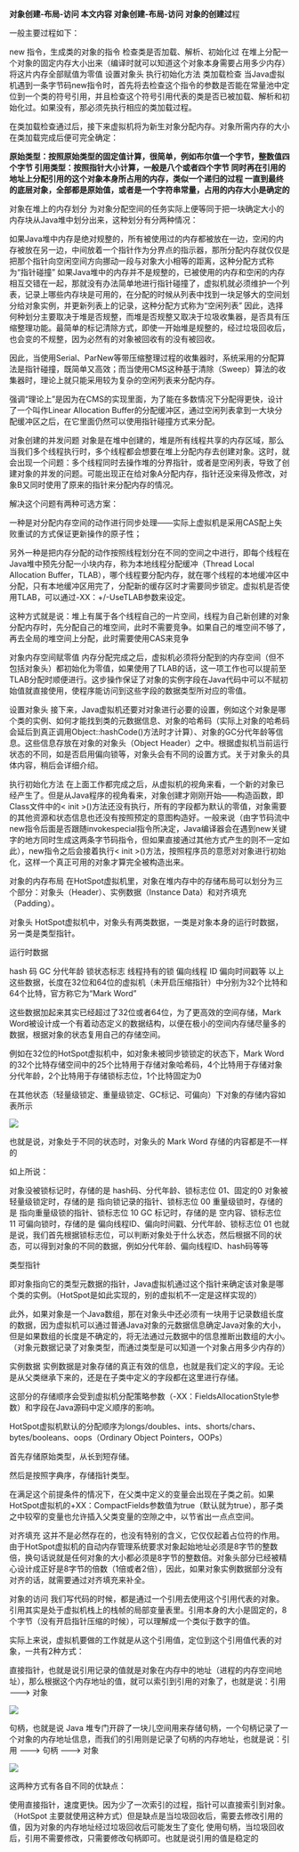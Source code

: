 **对象创建-布局-访问
本文内容
对象创建-布局-访问
对象的创建过**程

一般主要过程如下：

new 指令，生成类的对象的指令
检查类是否加载、解析、初始化过
在堆上分配一个对象的固定内存大小出来（编译时就可以知道这个对象本身需要占用多少内存）
将这片内存全部赋值为零值
设置对象头
执行初始化方法
类加载检查
当Java虚拟机遇到一条字节码new指令时，首先将去检查这个指令的参数是否能在常量池中定位到一个类的符号引用，并且检查这个符号引用代表的类是否已被加载、解析和初始化过。如果没有，那必须先执行相应的类加载过程。

在类加载检查通过后，接下来虚拟机将为新生对象分配内存。对象所需内存的大小在类加载完成后便可完全确定：

**原始类型：按照原始类型的固定值计算，很简单，例如布尔值一个字节，整数值四个字节
引用类型：按照指针大小计算，一般是八个或者四个字节
同时再在引用的地址上分配引用的这个对象本身所占用的内存，类似一个递归的过程
一直到最终的底层对象，全部都是原始值，或者是一个字符串常量，占用的内存大小是确定的**

对象在堆上的内存划分
为对象分配空间的任务实际上便等同于把一块确定大小的内存块从Java堆中划分出来，这种划分有分两种情况：

如果Java堆中内存是绝对规整的，所有被使用过的内存都被放在一边，空闲的内存被放在另一边，中间放着一个指针作为分界点的指示器，那所分配内存就仅仅是把那个指针向空闲空间方向挪动一段与对象大小相等的距离，这种分配方式称为“指针碰撞”
如果Java堆中的内存并不是规整的，已被使用的内存和空闲的内存相互交错在一起，那就没有办法简单地进行指针碰撞了，虚拟机就必须维护一个列表，记录上哪些内存块是可用的，在分配的时候从列表中找到一块足够大的空间划分给对象实例，并更新列表上的记录，这种分配方式称为“空闲列表”
因此，选择何种划分主要取决于堆是否规整，而堆是否规整又取决于垃圾收集器，是否具有压缩整理功能。最简单的标记清除方式，即使一开始堆是规整的，经过垃圾回收后，也会变的不规整，因为必然有的对象被回收有的没有被回收。

因此，当使用Serial、ParNew等带压缩整理过程的收集器时，系统采用的分配算法是指针碰撞，既简单又高效；而当使用CMS这种基于清除（Sweep）算法的收集器时，理论上就只能采用较为复杂的空闲列表来分配内存。

强调“理论上”是因为在CMS的实现里面，为了能在多数情况下分配得更快，设计了一个叫作Linear Allocation Buffer的分配缓冲区，通过空闲列表拿到一大块分配缓冲区之后，在它里面仍然可以使用指针碰撞方式来分配。

对象创建的并发问题
对象是在堆中创建的，堆是所有线程共享的内存区域，那么当我们多个线程执行时，多个线程都会想要在堆上分配内存去创建对象。这时，就会出现一个问题：多个线程同时去操作堆的分界指针，或者是空闲列表，导致了创建对象的并发的问题。可能出现正在给对象A分配内存，指针还没来得及修改，对象B又同时使用了原来的指针来分配内存的情况。

解决这个问题有两种可选方案：

一种是对分配内存空间的动作进行同步处理——实际上虚拟机是采用CAS配上失败重试的方式保证更新操作的原子性；

另外一种是把内存分配的动作按照线程划分在不同的空间之中进行，即每个线程在Java堆中预先分配一小块内存，称为本地线程分配缓冲（Thread Local Allocation Buffer，TLAB），哪个线程要分配内存，就在哪个线程的本地缓冲区中分配，只有本地缓冲区用完了，分配新的缓存区时才需要同步锁定。虚拟机是否使用TLAB，可以通过-XX：+/-UseTLAB参数来设定。

这种方式就是说：堆上有属于各个线程自己的一片空间，线程为自己新创建的对象分配内存时，先分配自己的堆空间，此时不需要竞争。如果自己的堆空间不够了，再去全局的堆空间上分配，此时需要使用CAS来竞争

对象内存空间赋零值
内存分配完成之后，虚拟机必须将分配到的内存空间（但不包括对象头）都初始化为零值，如果使用了TLAB的话，这一项工作也可以提前至TLAB分配时顺便进行。这步操作保证了对象的实例字段在Java代码中可以不赋初始值就直接使用，使程序能访问到这些字段的数据类型所对应的零值。

设置对象头
接下来，Java虚拟机还要对对象进行必要的设置，例如这个对象是哪个类的实例、如何才能找到类的元数据信息、对象的哈希码（实际上对象的哈希码会延后到真正调用Object::hashCode()方法时才计算）、对象的GC分代年龄等信息。这些信息存放在对象的对象头（Object Header）之中。根据虚拟机当前运行状态的不同，如是否启用偏向锁等，对象头会有不同的设置方式。关于对象头的具体内容，稍后会详细介绍。

执行初始化方法
在上面工作都完成之后，从虚拟机的视角来看，一个新的对象已经产生了。但是从Java程序的视角看来，对象创建才刚刚开始——构造函数，即Class文件中的< init >()方法还没有执行，所有的字段都为默认的零值，对象需要的其他资源和状态信息也还没有按照预定的意图构造好。一般来说（由字节码流中new指令后面是否跟随invokespecial指令所决定，Java编译器会在遇到new关键字的地方同时生成这两条字节码指令，但如果直接通过其他方式产生的则不一定如此），new指令之后会接着执行< init >()方法，按照程序员的意愿对对象进行初始化，这样一个真正可用的对象才算完全被构造出来。

对象的内存布局
在HotSpot虚拟机里，对象在堆内存中的存储布局可以划分为三个部分：对象头（Header）、实例数据（Instance Data）和对齐填充（Padding）。

对象头
HotSpot虚拟机中，对象头有两类数据，一类是对象本身的运行时数据，另一类是类型指针。

运行时数据

hash 码
GC 分代年龄
锁状态标志
线程持有的锁
偏向线程 ID
偏向时间戳等
以上这些数据，长度在32位和64位的虚拟机（未开启压缩指针）中分别为32个比特和64个比特，官方称它为“Mark Word”

这些数据加起来其实已经超过了32位或者64位，为了更高效的空间存储，Mark Word被设计成一个有着动态定义的数据结构，以便在极小的空间内存储尽量多的数据，根据对象的状态复用自己的存储空间。

例如在32位的HotSpot虚拟机中，如对象未被同步锁锁定的状态下，Mark Word的32个比特存储空间中的25个比特用于存储对象哈希码，4个比特用于存储对象分代年龄，2个比特用于存储锁标志位，1个比特固定为0

在其他状态（轻量级锁定、重量级锁定、GC标记、可偏向）下对象的存储内容如表所示


![](https://raw.githubusercontent.com/cenzhipeng/knowledge-base/e1cadf21463bd4317b76b973c9776d95c2625957/docs/assets/image-20200115171057631.png)



也就是说，对象处于不同的状态时，对象头的 Mark Word 存储的内容都是不一样的

如上所说：

对象没被锁标记时，存储的是 hash码、分代年龄、锁标志位 01、固定的0
对象被轻量级锁定时，存储的是 指向锁记录的指针、锁标志位 00
重量级锁时，存储的是 指向重量级锁的指针、锁标志位 10
GC 标记时，存储的是 空内容、锁标志位 11
可偏向锁时，存储的是 偏向线程ID、偏向时间戳、分代年龄、锁标志位 01
也就是说，我们首先根据锁标志位，可以判断对象处于什么状态，然后根据不同的状态，可以得到对象的不同的数据，例如分代年龄、偏向线程ID、hash码等等

类型指针

即对象指向它的类型元数据的指针，Java虚拟机通过这个指针来确定该对象是哪个类的实例。（HotSpot是如此实现的，别的虚拟机不一定是这样实现的）

此外，如果对象是一个Java数组，那在对象头中还必须有一块用于记录数组长度的数据，因为虚拟机可以通过普通Java对象的元数据信息确定Java对象的大小，但是如果数组的长度是不确定的，将无法通过元数据中的信息推断出数组的大小。（对象元数据记录了对象类型，而通过类型是可以知道一个对象占用多少内存的）

实例数据
实例数据是对象存储的真正有效的信息，也就是我们定义的字段。无论是从父类继承下来的，还是在子类中定义的字段都在这里进行存储。

这部分的存储顺序会受到虚拟机分配策略参数（-XX：FieldsAllocationStyle参数）和字段在Java源码中定义顺序的影响。

HotSpot虚拟机默认的分配顺序为longs/doubles、ints、shorts/chars、bytes/booleans、oops（Ordinary Object Pointers，OOPs）

首先存储原始类型，从长到短存储。

然后是按照字典序，存储指针类型。

在满足这个前提条件的情况下，在父类中定义的变量会出现在子类之前。如果HotSpot虚拟机的+XX：CompactFields参数值为true（默认就为true），那子类之中较窄的变量也允许插入父类变量的空隙之中，以节省出一点点空间。

对齐填充
这并不是必然存在的，也没有特别的含义，它仅仅起着占位符的作用。由于HotSpot虚拟机的自动内存管理系统要求对象起始地址必须是8字节的整数倍，换句话说就是任何对象的大小都必须是8字节的整数倍。对象头部分已经被精心设计成正好是8字节的倍数（1倍或者2倍），因此，如果对象实例数据部分没有对齐的话，就需要通过对齐填充来补全。

对象的访问
我们写代码的时候，都是通过一个引用去使用这个引用代表的对象。引用其实是处于虚拟机栈上的栈帧的局部变量表里。引用本身的大小是固定的，8个字节（没有开启指针压缩的时候），可以理解成一个类似于数字的值。

实际上来说，虚拟机要做的工作就是从这个引用值，定位到这个引用值代表的对象，一共有2种方式：

直接指针，也就是说引用记录的值就是对象在内存中的地址（进程的内存空间地址），那么根据这个内存地址的值，就可以索引到引用的对象了，也就是说：引用 ---> 对象



![](https://raw.githubusercontent.com/cenzhipeng/knowledge-base/e1cadf21463bd4317b76b973c9776d95c2625957/docs/assets/image-20200115203352625.png)





句柄，也就是说 Java 堆专门开辟了一块儿空间用来存储句柄，一个句柄记录了一个对象的内存地址信息，而我们的引用则是记录了句柄的内存地址，也就是说：引用 ---> 句柄 ---> 对象


![](https://raw.githubusercontent.com/cenzhipeng/knowledge-base/e1cadf21463bd4317b76b973c9776d95c2625957/docs/assets/image-20200115203300390.png)




这两种方式有各自不同的优缺点：

使用直接指针，速度更快。因为少了一次索引的过程，指针可以直接索引到对象。（HotSpot 主要就使用这种方式）但是缺点是当垃圾回收后，需要去修改引用的值，因为对象的内存地址经过垃圾回收后可能发生了变化
使用句柄，当垃圾回收后，引用不需要修改，只需要修改句柄即可。也就是说引用的值是稳定的